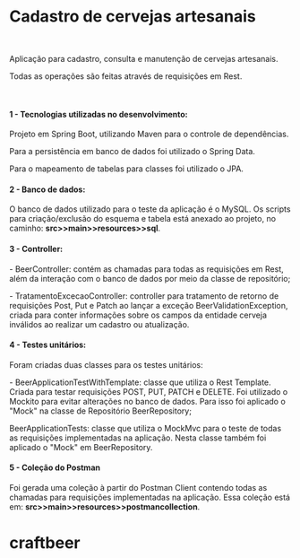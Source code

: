 # Cadastro de cervejas artesanais
<br>
<p> Aplicação para cadastro, consulta e manutenção de cervejas artesanais.</p>
<p> Todas as operações são feitas através de requisições em Rest.</p>
<br>
<h4>1 - Tecnologias utilizadas no desenvolvimento:</h4>
<p> Projeto em Spring Boot, utilizando Maven para o controle de dependências.</p>
<p> Para a persistência em banco de dados foi utilizado o Spring Data.</p>
<p> Para o mapeamento de tabelas para classes foi utilizado o JPA.</p>
<h4>2 - Banco de dados:</h4>
<p>O banco de dados utilizado para o teste da aplicação é o MySQL.
Os scripts para criação/exclusão do esquema e tabela está anexado ao projeto, no caminho:
<b>src>>main>>resources>>sql</b>.</p>
<h4>3 - Controller:</h4>
<p>- BeerController: contém as chamadas para todas as requisições em Rest, além da interação com 
o banco de dados por meio da classe de repositório;</p>
<p>- TratamentoExcecaoController: controller para tratamento de retorno de requisições Post, Put e Patch ao
lançar a exceção BeerValidationException, criada para conter informações sobre os campos
da entidade cerveja inválidos ao realizar um cadastro ou atualização.</p>
<h4>4 - Testes unitários:</h4>
<p>Foram criadas duas classes para os testes unitários:</p>
<p>- BeerApplicationTestWithTemplate: classe que utiliza o Rest Template.
Criada para testar requisições POST, PUT, PATCH e DELETE. Foi
utilizado o Mockito para evitar alterações no banco de dados.
Para isso foi aplicado o "Mock" na classe de Repositório BeerRepository;</p>
<p>BeerApplicationTests: classe que utiliza o MockMvc para o teste de todas as requisições
implementadas na aplicação. Nesta classe também foi aplicado o "Mock" em BeerRepository.<p>
<h4>5 - Coleção do Postman</h4>
<p>Foi gerada uma coleção à partir do Postman Client contendo todas as chamadas para requisições
implementadas na aplicação. Essa coleção está em: <b>src>>main>>resources>>postmancollection</b>.</p>
  

    
  
# craftbeer
